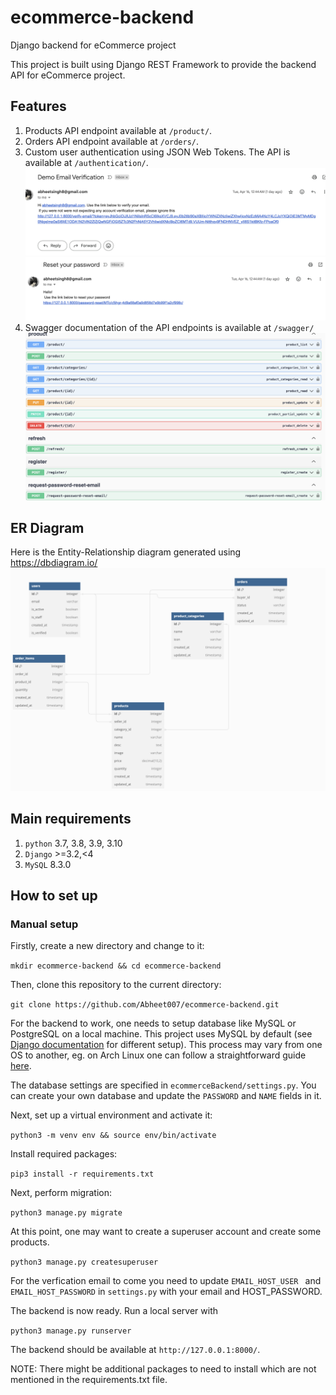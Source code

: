 # ecommerce-backend
Django backend for eCommerce project

This project is built using Django REST Framework to provide the backend API for eCommerce project.  

Features
--------
1. Products API endpoint available at `/product/`.
2. Orders API endpoint available at `/orders/`.
3. Custom user authentication using JSON Web Tokens. The API is available at `/authentication/`.![Screenshot 2024-04-17 at 12.46.14 PM.png](static_files%2FScreenshot%202024-04-17%20at%2012.46.14%20PM.png) ![Screenshot 2024-04-17 at 12.46.26 PM.png](static_files%2FScreenshot%202024-04-17%20at%2012.46.26%20PM.png)
4. Swagger documentation of the API endpoints is available at `/swagger/` ![Screenshot 2024-04-17 at 11.34.53 AM.png](static_files%2FScreenshot%202024-04-17%20at%2011.34.53%20AM.png)

## ER Diagram
Here is the Entity-Relationship diagram generated using https://dbdiagram.io/
![Screenshot 2024-04-17 at 1.20.02 PM.png](static_files%2FScreenshot%202024-04-17%20at%201.20.02%20PM.png)

Main requirements
------------

1. `python` 3.7, 3.8, 3.9, 3.10
2. `Django` >=3.2,<4
3. `MySQL` 8.3.0


## How to set up





### Manual setup

Firstly, create a new directory and change to it:

`mkdir ecommerce-backend && cd ecommerce-backend`

Then, clone this repository to the current directory:

`git clone https://github.com/Abheet007/ecommerce-backend.git`

For the backend to work, one needs to setup database like MySQL or PostgreSQL on a local machine. This project uses MySQL by default (see [Django documentation](https://docs.djangoproject.com/en/3.2/ref/settings/#databases) for different setup). This process may vary from one OS to another, eg. on Arch Linux one can follow a straightforward guide [here](https://wiki.archlinux.org/index.php/PostgreSQL).

The database settings are specified in `ecommerceBackend/settings.py`. You can create your own database and update the `PASSWORD` and `NAME` fields in it.

Next, set up a virtual environment and activate it:

`python3 -m venv env && source env/bin/activate`

Install required packages:

`pip3 install -r requirements.txt`

Next, perform migration:

`python3 manage.py migrate`

At this point, one may want to create a superuser account and create some products. 

`python3 manage.py createsuperuser`

For the verfication email to come you need to update `EMAIL_HOST_USER ` and 
`EMAIL_HOST_PASSWORD` in `settings.py` with your email and HOST_PASSWORD.

The backend is now ready. Run a local server with

`python3 manage.py runserver`

The backend should be available at `http://127.0.0.1:8000/`.

NOTE: There might be additional packages to need to install which are not mentioned in the requirements.txt file.
